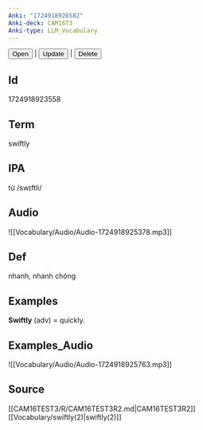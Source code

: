 ```yaml
---
Anki: "1724918926582"
Anki-deck: CAM16T3
Anki-type: LLM_Vocabulary
---
```

<button class="anki-btn-open">Open</button> | <button class="anki-btn-update">Update</button> | <button class="anki-btn-delete">Delete</button>

## Id
1724918923558
## Term
swiftly
## IPA
từ /swɪftli/
## Audio
 ![[Vocabulary/Audio/Audio-1724918925378.mp3]]
## Def
 nhanh, nhanh chóng

## Examples
**Swiftly** (adv) = quickly. 

## Examples_Audio
![[Vocabulary/Audio/Audio-1724918925763.mp3]]
## Source
 [[CAM16TEST3/R/CAM16TEST3R2.md|CAM16TEST3R2]] [[Vocabulary/swiftly(2)|swiftly(2)]]